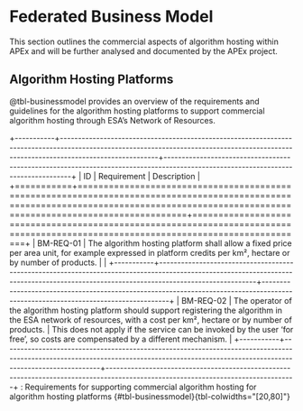 # Federated Business Model

This section outlines the commercial aspects of algorithm hosting within APEx and will be further analysed and documented 
by the APEx project.

## Algorithm Hosting Platforms

@tbl-businessmodel provides an overview of the requirements and guidelines for the algorithm hosting platforms to support 
commercial algorithm hosting through ESA’s Network of Resources.

+-----------+---------------------------------------------------------------------------------------------------------------------------------------------------------------------------------------+----------------------------------------------------------------------------------------------------------------------------------+
| ID        | Requirement                                                                                                                                                                           | Description                                                                                                                      |
+===========+=======================================================================================================================================================================================+==================================================================================================================================+
| BM-REQ-01 | The   algorithm hosting platform shall allow a fixed price per area unit, for   example expressed in platform credits per km², hectare or by number of   products.                    |                                                                                                                                  |
+-----------+---------------------------------------------------------------------------------------------------------------------------------------------------------------------------------------+----------------------------------------------------------------------------------------------------------------------------------+
| BM-REQ-02 | The   operator of the algorithm hosting platform should support registering the   algorithm in the ESA network of resources, with a cost per km², hectare or by   number of products. | This   does not apply if the service can be invoked by the user ‘for free’, so costs   are compensated by a different mechanism. |
+-----------+---------------------------------------------------------------------------------------------------------------------------------------------------------------------------------------+----------------------------------------------------------------------------------------------------------------------------------+
: Requirements for supporting commercial algorithm hosting for algorithm hosting platforms {#tbl-businessmodel}{tbl-colwidths="[20,80]"}

